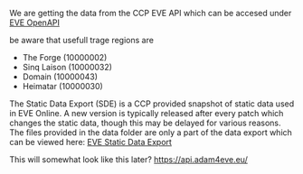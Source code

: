 We are getting the data from the CCP EVE API which can be accesed under [EVE OpenAPI](https://esi.evetech.net/ui/)

be aware that usefull trage regions are  
- The Forge (10000002)
- Sinq Laison (10000032)
- Domain (10000043)
- Heimatar (10000030)

The Static Data Export (SDE) is a CCP provided snapshot of static data used in EVE Online. A new version is typically released after every patch which changes the static data, though this may be delayed for various reasons. The files provided in the data folder are only a part of the data export which can be viewed here: [EVE Static Data Export](https://developers.eveonline.com/resource/resources) 


This will somewhat look like this later? 
https://api.adam4eve.eu/